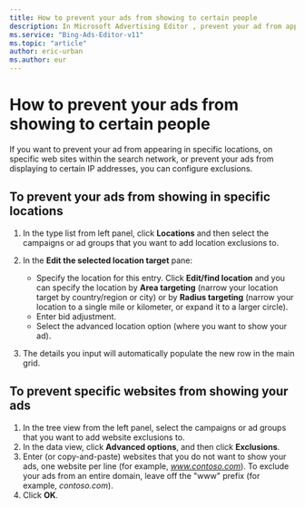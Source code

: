 ```yaml
---
title: How to prevent your ads from showing to certain people
description: In Microsoft Advertising Editor , prevent your ad from appearing in specific locations, on specific web sites within the search network, or from displaying to certain IP addresses. You can set exclusions on a each ad or across multiple ads at the same time.
ms.service: "Bing-Ads-Editor-v11"
ms.topic: "article"
author: eric-urban
ms.author: eur
---
```


# How to prevent your ads from showing to certain people

If you want to prevent your ad from appearing in specific locations, on specific web sites within the search network, or prevent your ads from displaying to certain IP addresses, you can configure exclusions.

## To prevent your ads from showing in specific locations
1. In the type list from left panel, click **Locations** and then select the campaigns or ad groups that you want to add location exclusions to.
1. In the **Edit the selected location target** pane:
   - Specify the location for this entry. Click **Edit/find location** and you can specify the location by **Area targeting** (narrow your location target by country/region or city) or by **Radius targeting** (narrow your location to a single mile or kilometer, or expand it to a larger circle).
   - Enter bid adjustment.
   - Select the advanced location option (where you want to show your ad).

1. The details you input will automatically populate the new row in the main grid.

## To prevent specific websites from showing your ads
1. In the tree view from the left panel, select the campaigns or ad groups that you want to add website exclusions to.
1. In the data view, click **Advanced options**, and then click **Exclusions**.
1. Enter (or copy-and-paste) websites that you do not want to show your ads, one website per line (for example, *www.contoso.com*). To exclude your ads from an entire domain, leave off the "www" prefix (for example, *contoso.com*).
1. Click **OK**.


